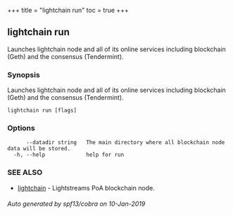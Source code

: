 +++
title = "lightchain run"
toc = true
+++
## lightchain run

Launches lightchain node and all of its online services including blockchain (Geth) and the consensus (Tendermint).

### Synopsis

Launches lightchain node and all of its online services including blockchain (Geth) and the consensus (Tendermint).

```
lightchain run [flags]
```

### Options

```
      --datadir string   The main directory where all blockchain node data will be stored.
  -h, --help             help for run
```

### SEE ALSO

* [lightchain](/04.cli-docs/lightchain/)	 - Lightstreams PoA blockchain node.

###### Auto generated by spf13/cobra on 10-Jan-2019
